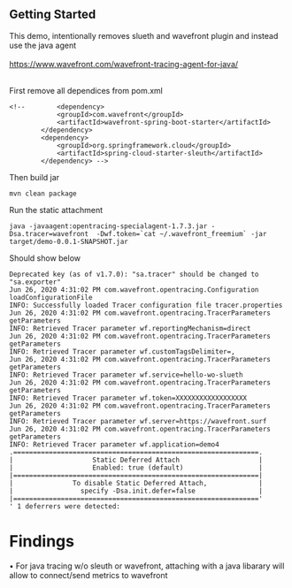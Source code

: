 ## Getting Started

This demo, intentionally removes slueth and wavefront plugin and instead use the java agent <br>
<br>
https://www.wavefront.com/wavefront-tracing-agent-for-java/ <br>
<br>

First remove all dependices from pom.xml<br>

```
<!-- 		<dependency>
			<groupId>com.wavefront</groupId>
			<artifactId>wavefront-spring-boot-starter</artifactId>
		</dependency>
		<dependency>
			<groupId>org.springframework.cloud</groupId>
			<artifactId>spring-cloud-starter-sleuth</artifactId>
		</dependency> -->
```

Then build jar 

```
mvn clean package
```
Run the static attachment

```
java -javaagent:opentracing-specialagent-1.7.3.jar -Dsa.tracer=wavefront  -Dwf.token=`cat ~/.wavefront_freemium` -jar target/demo-0.0.1-SNAPSHOT.jar
```

Should show below

```
Deprecated key (as of v1.7.0): "sa.tracer" should be changed to "sa.exporter"
Jun 26, 2020 4:31:02 PM com.wavefront.opentracing.Configuration loadConfigurationFile
INFO: Successfully loaded Tracer configuration file tracer.properties
Jun 26, 2020 4:31:02 PM com.wavefront.opentracing.TracerParameters getParameters
INFO: Retrieved Tracer parameter wf.reportingMechanism=direct
Jun 26, 2020 4:31:02 PM com.wavefront.opentracing.TracerParameters getParameters
INFO: Retrieved Tracer parameter wf.customTagsDelimiter=,
Jun 26, 2020 4:31:02 PM com.wavefront.opentracing.TracerParameters getParameters
INFO: Retrieved Tracer parameter wf.service=hello-wo-slueth
Jun 26, 2020 4:31:02 PM com.wavefront.opentracing.TracerParameters getParameters
INFO: Retrieved Tracer parameter wf.token=XXXXXXXXXXXXXXXXXX
Jun 26, 2020 4:31:02 PM com.wavefront.opentracing.TracerParameters getParameters
INFO: Retrieved Tracer parameter wf.server=https://wavefront.surf
Jun 26, 2020 4:31:02 PM com.wavefront.opentracing.TracerParameters getParameters
INFO: Retrieved Tracer parameter wf.application=demo4
.==============================================================.
|                    Static Deferred Attach                    |
|                    Enabled: true (default)                   |
|==============================================================|
|               To disable Static Deferred Attach,             |
|                 specify -Dsa.init.defer=false                |
|=============================================================='
' 1 deferrers were detected:
```

# Findings
• For java tracing w/o sleuth or wavefront, attaching with a java libarary will allow to connect/send metrics to wavefront

